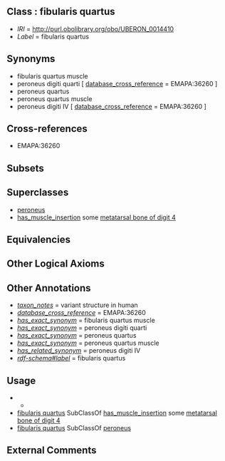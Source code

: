 
## Class : fibularis quartus

 * *IRI* = http://purl.obolibrary.org/obo/UBERON_0014410
 * *Label* = fibularis quartus

## Synonyms

 * fibularis quartus muscle
 * peroneus digiti quarti [ [database_cross_reference](../../ef/oboInOwl#hasDbXref.md) = EMAPA:36260 ]
 * peroneus quartus
 * peroneus quartus muscle
 * peroneus digiti IV [ [database_cross_reference](../../ef/oboInOwl#hasDbXref.md) = EMAPA:36260 ]

## Cross-references

 * EMAPA:36260

## Subsets


## Superclasses

 * [peroneus](../../UBERON/32/UBERON_0009132.md)
 * [has_muscle_insertion](../../RO/73/RO_0002373.md) some [metatarsal bone of digit 4](../../UBERON/53/UBERON_0003653.md)

## Equivalencies


## Other Logical Axioms


## Other Annotations

 * *[taxon_notes](../../UBPROP/08/UBPROP_0000008.md)* = variant structure in human
 * *[database_cross_reference](../../ef/oboInOwl#hasDbXref.md)* = EMAPA:36260
 * *[has_exact_synonym](../../ym/oboInOwl#hasExactSynonym.md)* = fibularis quartus muscle
 * *[has_exact_synonym](../../ym/oboInOwl#hasExactSynonym.md)* = peroneus digiti quarti
 * *[has_exact_synonym](../../ym/oboInOwl#hasExactSynonym.md)* = peroneus quartus
 * *[has_exact_synonym](../../ym/oboInOwl#hasExactSynonym.md)* = peroneus quartus muscle
 * *[has_related_synonym](../../ym/oboInOwl#hasRelatedSynonym.md)* = peroneus digiti IV
 * *[rdf-schema#label](../../el/rdf-schema#label.md)* = fibularis quartus

## Usage

 * -
 * [fibularis quartus](../../UBERON/10/UBERON_0014410.md) SubClassOf [has_muscle_insertion](../../RO/73/RO_0002373.md) some [metatarsal bone of digit 4](../../UBERON/53/UBERON_0003653.md)
 * [fibularis quartus](../../UBERON/10/UBERON_0014410.md) SubClassOf [peroneus](../../UBERON/32/UBERON_0009132.md)

## External Comments


